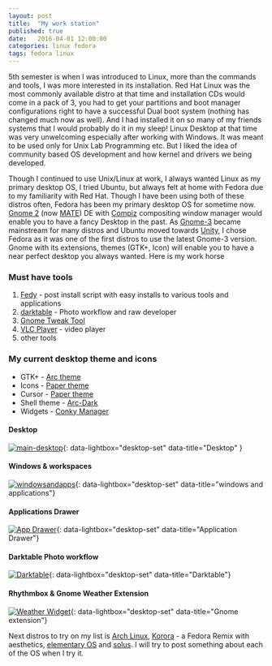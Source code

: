 ```yaml
---
layout: post
title:  "My work station"
published: true
date:   2016-04-01 12:00:00
categories: linux fedora
tags: fedora linux
---
```

 5th semester is when I was introduced to Linux, more than the commands and tools, I was more interested in its installation. Red Hat Linux was the most commonly available distro at that time and installation CDs would come in a pack of 3, you had to get your partitions and boot manager configurations right to have a successful Dual boot system (nothing has changed much now as well). And I had installed it on so many of my friends systems that I would probably do it in my sleep! Linux Desktop at that time was very unwelcoming especially after working with Windows. It was meant to be used only for Unix Lab Programming etc. But I liked the idea of community based OS development and how kernel and drivers we being developed.

 Though I continued to use Unix/Linux at work, I always wanted Linux as my primary desktop OS, I tried Ubuntu, but always felt at home with Fedora due to my familiarity with Red Hat. Though I have been using both of these distros often, Fedora has been my primary desktop OS for sometime now. [Gnome 2](https://en.wikipedia.org/wiki/GNOME#GNOME_2) (now [MATE](https://en.wikipedia.org/wiki/MATE_%28software%29)) DE with [Compiz](http://www.compiz.org/)  compositing window manager would enable you to have a fancy Desktop in the past. As [Gnome-3](https://www.gnome.org/gnome-3/) became mainstream for many distros and Ubuntu moved towards [Unity](https://unity.ubuntu.com/), I chose Fedora as it was one of the first distros to use the latest Gnome-3 version. Gnome with its extensions, themes (GTK+, Icon) will enable you to have a near perfect desktop you always wanted. Here is my work horse

### Must have tools
 1. [Fedy](http://folkswithhats.org/) - post install script with easy installs to various tools and applications
 2. [darktable](http://www.darktable.org/) - Photo workflow and raw developer
 3. [Gnome Tweak Tool](https://wiki.gnome.org/action/show/Apps/GnomeTweakTool?action=show&redirect=GnomeTweakTool)
 4. [VLC Player](http://www.videolan.org/vlc/index.html) - video player
 5. other tools

### My current desktop theme and icons
 * GTK+ - [Arc theme](https://github.com/horst3180/arc-theme)
 * Icons - [Paper theme](https://snwh.org/paper)
 * Cursor - [Paper theme](https://snwh.org/paper)
 * Shell theme - [Arc-Dark](https://github.com/horst3180/arc-theme#arc-dark)
 * Widgets - [Conky Manager](http://www.teejeetech.in/p/conky-manager.html)

#### Desktop
[![main-desktop]({{site.url}}/assets/img/ws/7.png)]({{site.url}}/assets/img/ws/7.png){: data-lightbox="desktop-set" data-title="Desktop" }

#### Windows & workspaces
[![windowsandapps]({{site.url}}/assets/img/ws/1.png)]({{site.url}}/assets/img/ws/1.png){: data-lightbox="desktop-set" data-title="windows and applications"}

#### Applications Drawer
[![App Drawer]({{site.url}}/assets/img/ws/2.png)]({{site.url}}/assets/img/ws/2.png){: data-lightbox="desktop-set" data-title="Application Drawer"}

#### Darktable Photo workflow
[![Darktable]({{site.url}}/assets/img/ws/6.png)]({{site.url}}/assets/img/ws/6.png){: data-lightbox="desktop-set" data-title="Darktable"}

#### Rhythmbox & Gnome Weather Extension
[![Weather Widget]({{site.url}}/assets/img/ws/3.png)]({{site.url}}/assets/img/ws/3.png){: data-lightbox="desktop-set" data-title="Gnome extension"}

Next distros to try on my list is [Arch Linux](https://www.archlinux.org/), [Korora](https://kororaproject.org/) - a Fedora Remix with aesthetics, [elementary OS](https://elementary.io/) and [solus](https://solus-project.com/). I will try to post something about each of the OS when I try it.    
